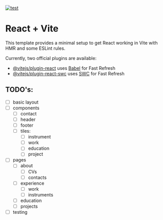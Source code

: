 [![test](https://github.com/sergimax/me/actions/workflows/main.yml/badge.svg)](https://github.com/sergimax/me/actions/workflows/main.yml)

# React + Vite

This template provides a minimal setup to get React working in Vite with HMR and some ESLint rules.

Currently, two official plugins are available:

- [@vitejs/plugin-react](https://github.com/vitejs/vite-plugin-react/blob/main/packages/plugin-react/README.md) uses [Babel](https://babeljs.io/) for Fast Refresh
- [@vitejs/plugin-react-swc](https://github.com/vitejs/vite-plugin-react-swc) uses [SWC](https://swc.rs/) for Fast Refresh


## TODO's:
- [ ] basic layout
- [ ] components
    - [ ] contact
    - [ ] header
    - [ ] footer
    - [ ] tiles:
        - [ ] instrument
        - [ ] work
        - [ ] education
        - [ ] project
- [ ] pages
    - [ ] about
        - [ ] CVs
        - [ ] contacts
    - [ ] experience
        - [ ] work
        - [ ] instruments
    - [ ] education
    - [ ] projects
- [ ] testing
